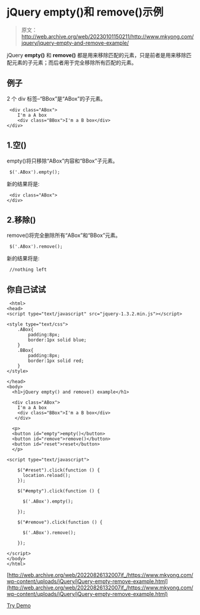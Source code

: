 # jQuery empty()和 remove()示例

> 原文：<http://web.archive.org/web/20230101150211/http://www.mkyong.com/jquery/jquery-empty-and-remove-example/>

jQuery **empty()** 和 **remove()** 都是用来移除匹配的元素，只是前者是用来移除匹配元素的子元素；而后者用于完全移除所有匹配的元素。

## 例子

2 个 div 标签–“BBox”是“ABox”的子元素。

```
 <div class="ABox">
	I'm a A box
	<div class="BBox">I'm a B box</div>
</div> 
```

## 1.空()

empty()将只移除“ABox”内容和“BBox”子元素。

```
 $('.ABox').empty(); 
```

新的结果将是:

```
 <div class="ABox">
</div> 
```

## 2.移除()

remove()将完全删除所有“ABox”和“BBox”元素。

```
 $('.ABox').remove(); 
```

新的结果将是:

```
 //nothing left 
```

## 你自己试试

```
 <html>
<head>
<script type="text/javascript" src="jquery-1.3.2.min.js"></script>

<style type="text/css">
	.ABox{
		padding:8px;
		border:1px solid blue;
	}
	.BBox{
		padding:8px;
		border:1px solid red;
	}
</style>

</head>
<body>
  <h1>jQuery empty() and remove() example</h1>

  <div class="ABox">
	I'm a A box
	<div class="BBox">I'm a B box</div>
   </div>

  <p>
  <button id="empty">empty()</button>
  <button id="remove">remove()</button>
  <button id="reset">reset</button>
  </p>

<script type="text/javascript">

    $("#reset").click(function () {
	  location.reload();
    });

    $("#empty").click(function () {

	  $('.ABox').empty();

    });

    $("#remove").click(function () {

	  $('.ABox').remove();

    });

</script>
</body>
</html> 
```

[http://web.archive.org/web/20220826132007if_/https://www.mkyong.com/wp-content/uploads/jQuery/jQuery-empty-remove-example.html](http://web.archive.org/web/20220826132007if_/https://www.mkyong.com/wp-content/uploads/jQuery/jQuery-empty-remove-example.html)

[Try Demo](http://web.archive.org/web/20220826132007/http://www.mkyong.com/wp-content/uploads/jQuery/jQuery-empty-remove-example.html)<input type="hidden" id="mkyong-current-postId" value="5164">